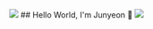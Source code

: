 <img src="https://capsule-render.vercel.app/api?type=rounded&color=BDBDC8&height=150&section=header" />
## Hello World, I'm Junyeon 👋

<!--
**junyeon00/junyeon00** is a ✨ _special_ ✨ repository because its `README.md` (this file) appears on your GitHub profile.

Here are some ideas to get you started:

- 🔭 I’m currently working on ...
- 🌱 I’m currently learning ...
- 👯 I’m looking to collaborate on ...
- 🤔 I’m looking for help with ...
- 💬 Ask me about ...
- 📫 How to reach me: ...
- 😄 Pronouns: ...
- ⚡ Fun fact: ...
-->

<img src="https://capsule-render.vercel.app/api?type=rounded&color=BDBDC8&height=150&section=footer" />
